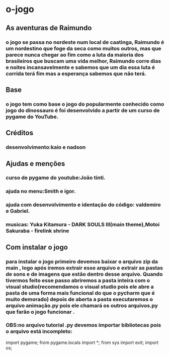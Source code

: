 # o-jogo
## As aventuras de Raimundo
### o jogo se passa no nordeste num local de caatinga, Raimundo é um nordestino que foge da seca como muitos outros, mas que parece nunca chegar ao fim como a luta da maioria dos brasileiros que buscam uma vida melhor, Raimundo corre dias e noites incansavelmente  e sabemos que um dia essa luta é corrida terá fim mas a esperança sabemos que não terá. 
## Base 
### o jogo tem como base o jogo do popularmente conhecido como jogo do dinossauro é foi desenvolvido a partir de um curso de pygame do YouTube.
## Créditos 
### desenvolvimento:kaio e nadson 
## Ajudas e menções 
### curso de pygame do youtube:João tinti.
### ajuda no menu:Smith e igor.
### ajuda com desenvolvimento e identação do código: valdemiro e Gabriel.
### musicas: Yuka Kitamura - DARK SOULS III(main theme),Motoi Sakuraba - firelink shrine
## Com instalar o jogo 
### para instalar o jogo primeiro devemos baixar o arquivo zip da main , logo após iremos extrair esse arquivo e extrair as pastas de sons e de imagens que estão dentro desse arquivo. Quando tivermos feito esse passo abriremos a pasta inteira com o visual studio(recomendamos o visual studio pois ele abre a pasta de uma forma mais funcional do que o pycharm que é muito demorado) depois de aberta a pasta executaremos o arquivo animação.py pois ele chamará os outros arquivos.py que farão o jogo funcionar .
### OBS:no arquivo tutorial .py devemos importar bibliotecas pois o arquivo está incompleto:

import pygame;
from pygame.locals import *;
from sys import exit;
import os;
